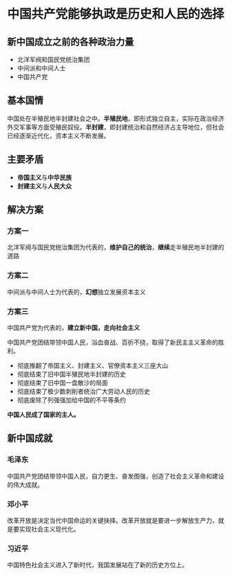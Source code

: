 # 中国共产党能够执政是历史和人民的选择

## 新中国成立之前的各种政治力量

- 北洋军阀和国民党统治集团
- 中间派和中间人士
- 中国共产党

## 基本国情

中国处在半殖民地半封建社会之中。**半殖民地**，即形式独立自主，实际在政治经济外交军事等方面受殖民奴役。**半封建**，即封建统治和自然经济占主导地位，但社会已经逐渐近代化，资本主义不断发展。

## 主要矛盾

- **帝国主义**与**中华民族**
- **封建主义**与**人民大众**

## 解决方案

### 方案一

北洋军阀与国民党统治集团为代表的，**维护自己的统治**，**继续**走半殖民地半封建的道路

### 方案二

中间派与中间人士为代表的，**幻想**独立发展资本主义

### 方案三

中国共产党为代表的，**建立新中国，走向社会主义**

中国共产党团结带领中国人民，浴血奋战、百折不挠，取得了新民主主义革命的胜利。

- 彻底推翻了帝国主义、封建主义、官僚资本主义三座大山
- 彻底结束了旧中国半殖民地半封建的历史
- 彻底结束了旧中国一盘散沙的局面
- 彻底结束了极少数剥削者统治广大劳动人民的历史
- 彻底废除了列强强加给中国的不平等条约

**中国人民成了国家的主人。**

## 新中国成就

### 毛泽东

中国共产党团结带领中国人民，自力更生、奋发图强，创造了社会主义革命和建设的伟大成就。

### 邓小平

改革开放是决定当代中国命运的关键抉择。改革开放就是要进一步解放生产力，就是要实现社会主义现代化。

### 习近平

中国特色社会主义进入了新时代，我国发展站在了新的历史方位上。
